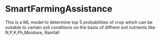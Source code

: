 # SmartFarmingAssistance
This is a ML model to determine top 5 probabilities of crop which can be suitable to certain soli conditions on the basis of diffrent soil nutrients like N,P,K,Ph,Moisture, Rainfall
